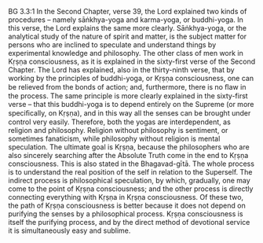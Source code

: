 BG 3.3:1	In the Second Chapter, verse 39, the Lord explained two kinds of procedures – namely sāṅkhya-yoga and karma-yoga, or buddhi-yoga. In this verse, the Lord explains the same more clearly. Sāṅkhya-yoga, or the analytical study of the nature of spirit and matter, is the subject matter for persons who are inclined to speculate and understand things by experimental knowledge and philosophy. The other class of men work in Kṛṣṇa consciousness, as it is explained in the sixty-first verse of the Second Chapter. The Lord has explained, also in the thirty-ninth verse, that by working by the principles of buddhi-yoga, or Kṛṣṇa consciousness, one can be relieved from the bonds of action; and, furthermore, there is no ﬂaw in the process. The same principle is more clearly explained in the sixty-first verse – that this buddhi-yoga is to depend entirely on the Supreme (or more speciﬁcally, on Kṛṣṇa), and in this way all the senses can be brought under control very easily. Therefore, both the yogas are interdependent, as religion and philosophy. Religion without philosophy is sentiment, or sometimes fanaticism, while philosophy without religion is mental speculation. The ultimate goal is Kṛṣṇa, because the philosophers who are also sincerely searching after the Absolute Truth come in the end to Kṛṣṇa consciousness. This is also stated in the Bhagavad-gītā. The whole process is to understand the real position of the self in relation to the Superself. The indirect process is philosophical speculation, by which, gradually, one may come to the point of Kṛṣṇa consciousness; and the other process is directly connecting everything with Kṛṣṇa in Kṛṣṇa consciousness. Of these two, the path of Kṛṣṇa consciousness is better because it does not depend on purifying the senses by a philosophical process. Kṛṣṇa consciousness is itself the purifying process, and by the direct method of devotional service it is simultaneously easy and sublime.